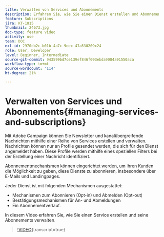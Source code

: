 ```yaml
---
title: Verwalten von Services und Abonnements
description: Erfahren Sie, wie Sie einen Dienst erstellen und Abonnements verwalten.
feature: Subscriptions
jira: KT-1815
thumbnail: 24673.jpg
doc-type: feature video
activity: use
team: DOC
exl-id: 2970db2c-b01b-4a7c-9eec-47a530209c24
role: User, Developer
level: Beginner, Intermediate
source-git-commit: 943599bd7ce139ef846f093ebda9084a91550aca
workflow-type: tm+mt
source-wordcount: '114'
ht-degree: 21%

---
```


# Verwalten von Services und Abonnements{#managing-services-and-subscriptions}

Mit Adobe Campaign können Sie Newsletter und kanalübergreifende Nachrichten mithilfe einer Reihe von Services erstellen und verwalten. Nachrichten können nur an Profile gesendet werden, die sich für den Dienst angemeldet haben. Diese Profile werden mithilfe eines speziellen Filters bei der Erstellung einer Nachricht identifiziert.

Abonnementmechanismen können eingerichtet werden, um Ihren Kunden die Möglichkeit zu geben, diese Dienste zu abonnieren, insbesondere über E-Mails und Landingpages.

Jeder Dienst ist mit folgenden Mechanismen ausgestattet:

* Mechanismen zum Abonnieren (Opt-in) und Abmelden (Opt-out)
* Bestätigungsmechanismen für An- und Abmeldungen
* Ein Abonnementverlauf.

In diesem Video erfahren Sie, wie Sie einen Service erstellen und seine Abonnements verwalten.

>[!VIDEO](https://video.tv.adobe.com/v/24673?learn=on){transcript=true}
